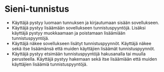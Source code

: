 # Sieni-tunnistus
* Käyttäjä pystyy luomaan tunnuksen ja kirjautumaan sisään sovellukseen.
* Käyttäjä pystyy lisäämään sovellukseen tunnistuspyyntöjä. Lisäksi käyttäjä pystyy muokkaamaan ja poistamaan lisäämiään tunnistuspyyntöjä.
* Käyttäjä näkee sovellukseen lisätyt tunnistuspyynnöt. Käyttäjä näkee sekä itse lisäämänsä että muiden käyttäjien lisäämät tunnistuspyynnöt.
* Käyttäjä pystyy etsimään tunnistuspyyntöjä hakusanalla tai muulla perusteella. Käyttäjä pystyy hakemaan sekä itse lisäämiään että muiden käyttäjien lisäämiä tunnistuspyyntöjä.
